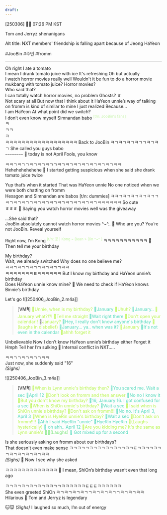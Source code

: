 ```yaml
---
draft:
---
```

[250306] 🐣💭 07:26 PM KST

Tom and Jerryz shenanigans

Alt title: NXT members' friendship is falling apart because of Jeong HaYeon

#JooBin #주빈 #fromm
___
Oh right
I ate a tomato  
I mean I drank tomato juice with ice
It's refreshing
Oh but actually  
I watch horror movies really well
Wouldn't it be fun to do a horror movie mukbang with tomato juice?
Horror movies?  
Who said that?  
I can totally watch horror movies, no problem
Ghosts? ㅎ  
Not scary at all
But now that I think about it
HaYeon unnie’s way of talking on fromm
is kind of similar to mine
I just realized
Because…  
I am HaYeon
At what point did we switch?  
I don’t even know myself
Simnandan babo <sup><font color="#c3f4a5">[t/n: JooBin's fans]</font></sup>  
ㅋ  
ㅋㅋ  
ㅋ  
ㅋㅋㅋㅋㅋㅋㅋㅋㅋㅋㅋㅋㅋㅋㅋㅋㅋㅋ
Back to JooBin
ㅋㄱㅋㄱㅋㄱㅋㄱㄱㅋㄱㅋㄱ
She called you guys babo  
`~~~~~~~~`
🫧 today is not April Fools, you know

ㅋㅋㄱㅋㄱㄱㅋㄱㅋㄱㅋㄱㄱㅋㄱㅋㄱㅋㄱㅋㄱㅋㄱㅋㄱㅋㄱㅋㅋ  
Hehehehehehehe
🫧 I started getting suspicious when she said she drank tomato juice twice

Yup that’s when it started 
That was HaYeon unnie
No one noticed when we were both chatting on fromm  
Hexagon and Simnandan are babos [t/n: dummies]
ㅋㅋㄱㅋㄱㅋㄱㅋㄱㅋㄱㄱㅋㄱㅋㄱㅋㄱㄱㅋㄱㅋㄱㅋㄱㅋㄱㅋㄱㅋㄱㅋㄱㅋㄱㅋㅋㅋㅋㅋㅋ
So cute  
ㅎㅎㅎ
🫧 Saying you watch horror movies well was the giveaway

...She said that?  
JooBin absolutely cannot watch horror movies
^~^..
🫧 Who are you? You’re not JooBin. Reveal yourself

Right now, I’m Kong <sup><font color="#c3f4a5">[t/n: 콩 | Kong = Bean > Bin ^~^ ]  </font></sup>
ㅋㅋㅋㅋㅋㅋㅋㅋㅋㅋㅋ
🫧 Then tell me your birthday

My birthday?  
Wait, we already switched
Why does no one believe me?  
ㅋㅋㄱㅋㄱㄱㅋㄱㄱㅋㄱㅋㄱㄱㅋㅋ  
ㅋㅋㅋㅋㅋㅋㅋㅌㅋㅋㅋㅋㅋㅋ
But I know my birthday and HaYeon unnie’s birthday  
Does HaYeon unnie know mine?
🫧 We need to check if HaYeon knows Binnie’s birthday

Let's go
![[250406_JooBin_2.m4a]]
>[**VM🎙️**] 
<font color="#b7f54c"><font color="">🐣Unnie, when is my birthday?</font></font>
<font color="#52d9bb">🦔January</font>
<font color="#b7f54c">🐣Uhuh?</font>
<font color="#52d9bb">🦔January..</font>
<font color="#b7f54c">🐣January what?!?!</font>
<font color="#b7f54c">🐣Tell me straight</font>
<font color="#52d9bb">🦔Wait right there</font>
<font color="#b7f54c">🐣Don't open your calendar!!</font>
🐣<font color="#b7f54c">January?</font>
<font color="#52d9bb">🦔Hey, I really don't know anyone's birthday</font>
<font color="#b7f54c">🐣 (laughs in disbelief)</font>
<font color="#52d9bb">🦔January... ya.. when was it?</font>
<font color="#b7f54c">🐣January</font>
<font color="#52d9bb">🦔It's not even in the calendar</font>
<font color="#b7f54c">🐣ahhh forget it </font>

Unbelievable
Now I don’t know HaYeon unnie’s birthday either
Forget it
Hmph
Tell her I’m sulking
🫧 Internal conflict in NXT…..

ㅋㅋㄱㄱㅋㄱㅋㄱㄱㅋㅋ  
Just now, she suddenly said "16"  
*(Sighs)*

![[250406_JooBin_3.m4a]]
>**[VM🎙️]**
<font color="#b7f54c">🐣When is Lynn unnie's birthday then?  </font>
<font color="#52d9bb">🦔You scared me. Wait a sec</font>
<font color="#52d9bb">🦔April 12</font>
<font color="#b7f54c">🐣Don't look on fromm and then answer </font>
<font color="#52d9bb">🦔No no I know it</font>
<font color="#b7f54c">🐣But you don't know my birthday?  </font>
<font color="#52d9bb">🦔16, January 16. I got confused for a sec</font>
<font color="#b7f54c">🐣When is ShiOn unnie's birthday?  </font>
<font color="#52d9bb">🦔Wait a sec  </font>
<font color="#b7f54c">🐣I said when is ShiOn unnie's birthday?  </font>
<font color="#b7f54c">🐣Don't ask on fromm!!!</font>
<font color="#52d9bb">🦔No no. It's April 3, April 3 </font>
<font color="#b7f54c">🐣When is HyeRin unnie's birthday?  </font>
<font color="#52d9bb">🦔Wait a sec</font>
<font color="#b7f54c">🐣Don't ask on fromm!!!! </font>
<font color="#52d9bb">🦔Ahh I said HyeRin "unnie" </font>
<font color="#52d9bb">🦔HyeRin HyeRin</font>
<font color="#b7f54c">🐣(Laughs hysterically)</font>
<font color="#52d9bb">🦔 oh ahh.. April 12</font>
<font color="#b7f54c">🐣Are you kidding me? It's the same as Lynn unnie's</font>
<font color="#84e784">🐣🦔(Laughs)</font>
<font color="#52d9bb">🦔 Got mixed up for a second</font>

Is she seriously asking on fromm about our birthdays?  
That doesn't even make sense
ㅋㄱㅋㄱㄱㅋㄱㅋㄱㅋㄱㅋㄱㄱㅋㄱㅌㄱㅋㄱㄱㅋㄱㄱㅋㄱㅋㄱㅋㄱㅋㄱㅋㅋ  
*(Sighs)*
🫧 Now I see why she asked

ㅋㅋㅋㅋㅋㅋㅋㅋㅋㅋㅋㅋㅋ
🫧 I mean, ShiOn’s birthday wasn’t even that long ago

ㅋㄱㅋㄱㅋㄱㅋㄱㅋㄱㅋㅋㄱㄱㅋㅋㅋㅋㅋㅋㅌㅌㅌㅋㅋㅋㅋㅋㅋ  
She even greeted ShiOn
 ㅋㄱㅋㄱㅋㄱㅋㄱㄱㅋㄱㅋㄱㅋㄱㄱㅋㄱㅋㄱㅋㅋ  
Hilarious
🫧 Tom and Jerryz is legendary

🐱🐭
*(Sighs)* 
I laughed so much, I’m out of energy